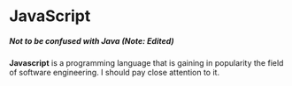 # JavaScript

#####  __Not to be confused with Java (Note: Edited)__

**Javascript** is a programming language that is gaining in popularity the field of software engineering. I should pay close attention to it.

